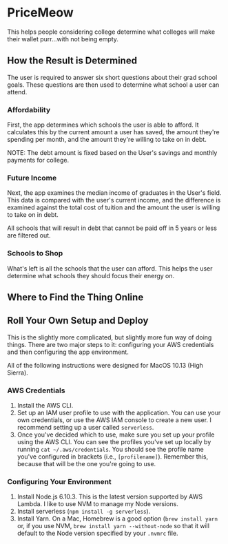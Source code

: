 # PriceMeow

This helps people considering college determine what colleges will make their wallet purr...with not being empty.

## How the Result is Determined

The user is required to answer six short questions about their grad school goals. These questions are then used to determine what school a user can attend.

### Affordability

First, the app determines which schools the user is able to afford. It calculates this by the current amount a user has saved, the amount they're spending per month, and the amount they're willing to take on in debt.

NOTE: The debt amount is fixed based on the User's savings and monthly payments for college.

### Future Income

Next, the app examines the median income of graduates in the User's field. This data is compared with the user's current income, and the difference is examined against the total cost of tuition and the amount the user is willing to take on in debt.

All schools that will result in debt that cannot be paid off in 5 years or less are filtered out.

### Schools to Shop

What's left is all the schools that the user can afford. This helps the user determine what schools they should focus their energy on.

## Where to Find the Thing Online


## Roll Your Own Setup and Deploy

This is the slightly more complicated, but slightly more fun way of doing things. There are two major steps to it: configuring your AWS credentials and then configuring the app environment.

All of the following instructions were designed for MacOS 10.13 (High Sierra).

### AWS Credentials

1. Install the AWS CLI.
2. Set up an IAM user profile to use with the application. You can use your own credentials, or use the AWS IAM console to create a new user. I recommend setting up a user called `serverless`.
3. Once you've decided which to use, make sure you set up your profile using the AWS CLI. You can see the profiles you've set up locally by running `cat ~/.aws/credentials`. You should see the profile name you've configured in brackets (i.e., `[profilename]`). Remember this, because that will be the one you're going to use.

### Configuring Your Environment

1. Install Node.js 6.10.3. This is the latest version supported by AWS Lambda. I like to use NVM to manage my Node versions.
2. Install serverless (`npm install -g serverless`).
3. Install Yarn. On a Mac, Homebrew is a good option (`brew install yarn` or, if you use NVM, `brew install yarn --without-node` so that it will default to the Node version specified by your `.nvmrc` file.